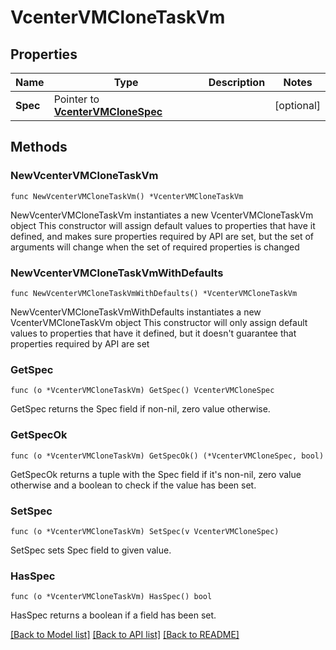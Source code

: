 # VcenterVMCloneTaskVm

## Properties

Name | Type | Description | Notes
------------ | ------------- | ------------- | -------------
**Spec** | Pointer to [**VcenterVMCloneSpec**](VcenterVMCloneSpec.md) |  | [optional] 

## Methods

### NewVcenterVMCloneTaskVm

`func NewVcenterVMCloneTaskVm() *VcenterVMCloneTaskVm`

NewVcenterVMCloneTaskVm instantiates a new VcenterVMCloneTaskVm object
This constructor will assign default values to properties that have it defined,
and makes sure properties required by API are set, but the set of arguments
will change when the set of required properties is changed

### NewVcenterVMCloneTaskVmWithDefaults

`func NewVcenterVMCloneTaskVmWithDefaults() *VcenterVMCloneTaskVm`

NewVcenterVMCloneTaskVmWithDefaults instantiates a new VcenterVMCloneTaskVm object
This constructor will only assign default values to properties that have it defined,
but it doesn't guarantee that properties required by API are set

### GetSpec

`func (o *VcenterVMCloneTaskVm) GetSpec() VcenterVMCloneSpec`

GetSpec returns the Spec field if non-nil, zero value otherwise.

### GetSpecOk

`func (o *VcenterVMCloneTaskVm) GetSpecOk() (*VcenterVMCloneSpec, bool)`

GetSpecOk returns a tuple with the Spec field if it's non-nil, zero value otherwise
and a boolean to check if the value has been set.

### SetSpec

`func (o *VcenterVMCloneTaskVm) SetSpec(v VcenterVMCloneSpec)`

SetSpec sets Spec field to given value.

### HasSpec

`func (o *VcenterVMCloneTaskVm) HasSpec() bool`

HasSpec returns a boolean if a field has been set.


[[Back to Model list]](../README.md#documentation-for-models) [[Back to API list]](../README.md#documentation-for-api-endpoints) [[Back to README]](../README.md)


